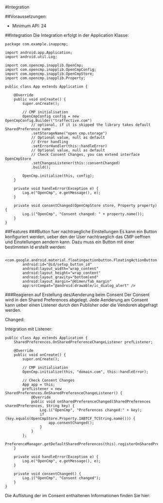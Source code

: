 #Integration

##Voraussetzungen:
* Minimum API: 24

##Integration
Die Integration erfolgt in der Application Klasse:
```
package com.example.inappcmp;

import android.app.Application;
import android.util.Log;

import com.opencmp.inapplib.OpenCmp;
import com.opencmp.inapplib.OpenCmpConfig;
import com.opencmp.inapplib.OpenCmpStore;
import com.opencmp.inapplib.Property;

public class App extends Application {

    @Override
    public void onCreate() {
        super.onCreate();

        // CMP initialisation
        OpenCmpConfig config = new OpenCmpConfig.Builder("traffective.com")
            // optional, if it is skipped the library takes default SharedPreference name
            .setStorageName("open_cmp.storage")
            // Optional value, null as default
            // Error handling
            .setErrorHandler(this::handleError)
            // Optional value, null as default
            // Check Consent Changes, you can extend interface OpenCmpStore
            .setChangesListener(this::consentChanged)
            .build();

        OpenCmp.initialize(this, config);
    }

    private void handleError(Exception e) {
        Log.e("OpenCmp", e.getMessage(), e);
    }

    private void consentChanged(OpenCmpStore store, Property property) {
        Log.i("OpenCmp", "Consent changed: " + property.name());
    }
}

```
##Features
###Button fuer nachtraegliche Einstellungen
Es kann ein Button konfiguriert werden, ueber den der User nachtraeglich das CMP oeffnen und Einstellungen aendern kann. Dazu muss ein Button mit einer bestimmten Id erstellt werden:
```
    <com.google.android.material.floatingactionbutton.FloatingActionButton
        android:id="@id/setup_button_id"
        android:layout_width="wrap_content"
        android:layout_height="wrap_content"
        android:layout_gravity="bottom|end"
        android:layout_margin="@dimen/fab_margin"
        app:srcCompat="@android:drawable/ic_dialog_alert" />
```
###Reagieren auf Erstellung des/Aenderung beim Consent
Der Consent wird in den Shared Preferences abgelegt. Jede Aenderung am Consent kann ueber einen Listener durch den Publisher oder die Vendoren abgefragt werden.


Changed:

Integration mit Listener:
```
public class App extends Application {
    SharedPreferences.OnSharedPreferenceChangeListener prefListener;

    @Override
    public void onCreate() {
        super.onCreate();

        // CMP initialisation
        OpenCmp.initialize(this, "domain.com", this::handleError);

        // Check Consent Changes
        App app = this;
        prefListener = new SharedPreferences.OnSharedPreferenceChangeListener() {
            @Override
            public void onSharedPreferenceChanged(SharedPreferences sharedPreferences, String key) {
                Log.i("OpenCmp", "Preferences changed:" + key);
                if (key.equals(OpenCmpStore.Property.IABTCF_TCString.name())) {
                    app.consentChanged();
                }
            }
        };
        PreferenceManager.getDefaultSharedPreferences(this).registerOnSharedPreferenceChangeListener(prefListener);
    }

    private void handleError(Exception e) {
        Log.e("OpenCmp", e.getMessage(), e);
    }

    private void consentChanged() {
        Log.i("OpenCmp", "Consent changed");
    }
}
```
Die Auflistung der im Consent enthaltenen Informationen finden Sie hier: 